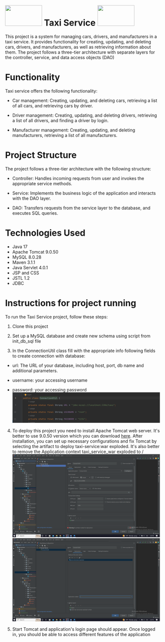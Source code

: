 # <img src="https://fi.pinterest.com/pin/709879960001346945"  style="width: 120px; height: 67px;" /> Taxi Service <img src="https://fi.pinterest.com/pin/709879960001346945"  style="width: 120px; height: 67px;" />

This project is a system for managing cars, drivers, and manufacturers in a taxi service. It provides functionality for creating, updating, and deleting cars, drivers, and manufacturers, as well as retrieving information about them. The project follows a three-tier architecture with separate layers for the controller, service, and data access objects (DAO)

# Functionality
Taxi service offers the following functionality:

* Car management: Creating, updating, and deleting cars, retrieving a list of all cars, and retrieving cars by driver.


* Driver management: Creating, updating, and deleting drivers, retrieving a list of all drivers, and finding a driver by login.


* Manufacturer management: Creating, updating, and deleting manufacturers, retrieving a list of all manufacturers.

# Project Structure
The project follows a three-tier architecture with the following structure:

* Controller: Handles incoming requests from user and invokes the appropriate service methods.


* Service: Implements the business logic of the application and interacts with the DAO layer.


* DAO: Transfers requests from the service layer to the database, and executes SQL queries.

# Technologies Used
* Java 17
* Apache Tomcat 9.0.50
* MySQL 8.0.28
* Maven 3.1.1
* Java Servlet 4.0.1
* JSP and CSS
* JSTL 1.2
* JDBC

# Instructions for project running
To run the Taxi Service project, follow these steps:

1. Clone this project 

 
2. Set up a MySQL database and create new schema using script from init_db_sql file

3. In the ConnectionUtil class fill with the appropriate info following fields to create connection with database:
   
* url: The URL of your database, including host, port, db name and additional parameters.

* username: your accessing username
   
* password: your accessing password
  ![](connection_info.png)

4. To deploy this project you need to install Apache Tomcat web server. It's better to use 9.0.50 version which you can download [here](https://tomcat.apache.org/download-90.cgi). After installation, you can set up necessary configurations and fix Tomcat by selecting the artifact to deploy taxi-service:war exploded. It's also better to remove the Application context taxi_service_war exploded to /
![](tomcat.png)
![](tomcat_2.png)

5. Start Tomcat and application's login page should appear. Once logged in, you should be able to access different features of the application

